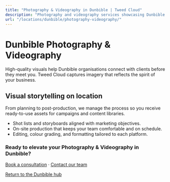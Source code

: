 ```yaml
---
title: "Photography & Videography in Dunbible | Tweed Cloud"
description: "Photography and videography services showcasing Dunbible teams, products, and places."
url: "/locations/dunbible/photography-videography/"
---
```


# Dunbible Photography & Videography

High-quality visuals help Dunbible organisations connect with clients before they meet you. Tweed Cloud captures imagery that reflects the spirit of your business.

## Visual storytelling on location

From planning to post-production, we manage the process so you receive ready-to-use assets for campaigns and content libraries.

- Shot lists and storyboards aligned with marketing objectives.
- On-site production that keeps your team comfortable and on schedule.
- Editing, colour grading, and formatting tailored to each platform.

### Ready to elevate your Photography & Videography in Dunbible?

[Book a consultation](/consultation/) · [Contact our team](/contact/)

[Return to the Dunbible hub](/locations/dunbible/)
